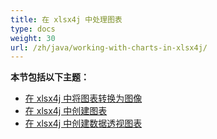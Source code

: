 ```yaml
---
title: 在 xlsx4j 中处理图表
type: docs
weight: 30
url: /zh/java/working-with-charts-in-xlsx4j/
---
```


 **本节包括以下主题：**
- [在 xlsx4j 中将图表转换为图像](/cells/zh/java/convert-chart-to-image-in-xlsx4j/)
- [在 xlsx4j 中创建图表](/cells/zh/java/create-charts-in-xlsx4j/)
- [在 xlsx4j 中创建数据透视图表](/cells/zh/java/create-pivot-charts-in-xlsx4j/)
